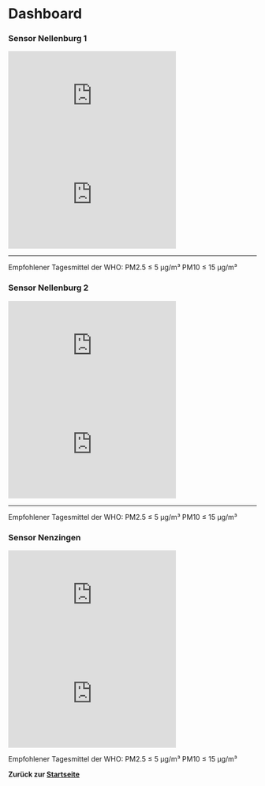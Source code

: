 # Dashboard

### Sensor Nellenburg 1

<iframe src="https://maps.sensor.community/grafana/d-solo/000000004/single-sensor-view?orgId=1&amp;panelId=2&amp;var-node=56037" width="340" height="200" frameborder="0"></iframe>

<iframe src="https://maps.sensor.community/grafana/d-solo/000000004/single-sensor-view?orgId=1&amp;panelId=1&amp;var-node=56037" width="340" height="200" frameborder="0"></iframe>

---
Empfohlener Tagesmittel der WHO: PM2.5 &le; 5  µg/m³ PM10 &le; 15 µg/m³

### Sensor Nellenburg 2

<iframe src="https://maps.sensor.community/grafana/d-solo/000000004/single-sensor-view?orgId=1&amp;panelId=2&amp;var-node=67965" width="340" height="200" frameborder="0"></iframe>

<iframe src="https://maps.sensor.community/grafana/d-solo/000000004/single-sensor-view?orgId=1&amp;panelId=1&amp;var-node=67965" width="340" height="200" frameborder="0"></iframe>

---
Empfohlener Tagesmittel der WHO: PM2.5 &le; 5  µg/m³ PM10 &le; 15 µg/m³

### Sensor Nenzingen

<iframe src="https://maps.sensor.community/grafana/d-solo/000000004/single-sensor-view?orgId=1&amp;panelId=2&amp;var-node=58384" width="340" height="200" frameborder="0"></iframe>

<iframe src="https://maps.sensor.community/grafana/d-solo/000000004/single-sensor-view?orgId=1&amp;panelId=1&amp;var-node=58384" width="340" height="200" frameborder="0"></iframe>

Empfohlener Tagesmittel der WHO: PM2.5 &le; 5  µg/m³ PM10 &le; 15 µg/m³


**Zurück zur [Startseite](https://www.luftinfo-stockach.de/)**